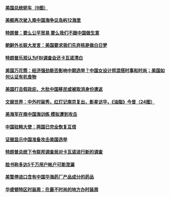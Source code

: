 #### [美国总统轿车（9图）](../pages/zg_yre_rvq/4593407.md) 

#### [美舰再次驶入南中国海争议岛屿12海里](../pages/zg_yre_rvq/4593257.md) 

#### [特朗普：要么公平贸易 要么我们不跟中国做生意](../pages/zg_yre_rvq/4593227.md) 

#### [朝鲜外长联大发言：美国要求我们先弃核是做白日梦](../pages/zg_yre_rvq/4593211.md) 

#### [特朗普乐观认为FBI调查会还卡瓦诺清白](../pages/zg_yre_rvq/4592894.md) 

#### [美国万花筒：经济强劲能否影响中期选举？中国女设计师混搭时事和时尚；美国如何认证有机食物](../pages/zg_yre_rvq/4592786.md) 

#### [美国打击假政庇，大批中国移民或被取消身份遣返](../pages/zg_yre_rvq/4592773.md) 

#### [文娱世界：中外时装秀，红灯记南京复出，影星访华，《油脂》今昔（24图）](../pages/zg_yre_rvq/4539836.md) 

#### [美海军在南中国海训练 模拟遭到攻击](../pages/zg_yre_rvq/4592471.md) 

#### [中国驻韩大使：两国已完全恢复互信](../pages/zg_yre_rvq/4592465.md) 

#### [证据显示中国准备攻击美国选举](../pages/zg_yre_rvq/4592435.md) 

#### [特朗普总统下令联邦调查局对卡瓦诺进行新的调查](../pages/zg_yre_rvq/4592093.md) 

#### [脸书称多达5千万用户帐户可能泄漏](../pages/zg_yre_rvq/4592055.md) 

#### [美暂停进口含有中国华海药厂产品成分的药品](../pages/zg_yre_rvq/4592033.md) 

#### [华盛顿特区时装周：在最不时尚的地方办时装周](../pages/zg_yre_rvq/4591972.md) 

